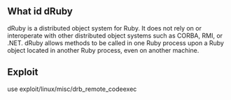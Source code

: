 ## What id dRuby
 
dRuby is a distributed object system for Ruby. It does not rely on or interoperate with other distributed object systems such as CORBA, RMI, or .NET. dRuby allows methods to be called in one Ruby process upon a Ruby object located in another Ruby process, even on another machine.

## Exploit

use exploit/linux/misc/drb_remote_codeexec
 